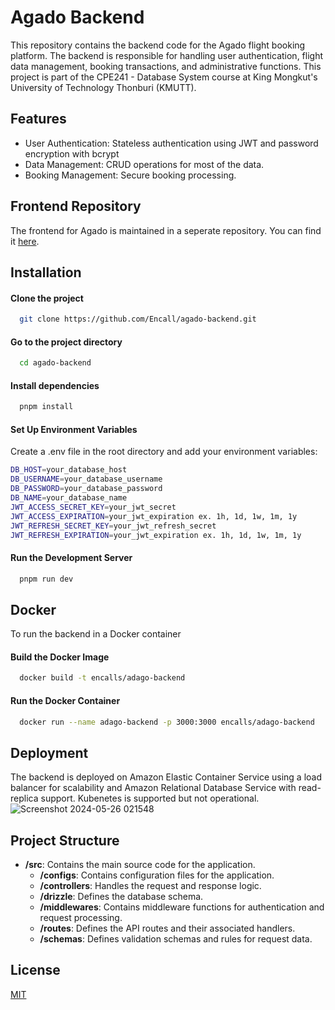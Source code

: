 
# Agado Backend

This repository contains the backend code for the Agado flight booking platform. The backend is responsible for handling user authentication, flight data management, booking transactions, and administrative functions. This project is part of the CPE241 - Database System course at King Mongkut's University of Technology Thonburi (KMUTT).

## Features
* User Authentication: Stateless authentication using JWT and password encryption with bcrypt
* Data Management: CRUD operations for most of the data.
* Booking Management: Secure booking processing.

## Frontend Repository
The frontend for Agado is maintained in a seperate repository. You can find it [here](https://github.com/Encall/agado-frontend).

## Installation
#### Clone the project

```bash
  git clone https://github.com/Encall/agado-backend.git
```
#### Go to the project directory

```bash
  cd agado-backend
```

#### Install dependencies

```bash
  pnpm install
```

#### Set Up Environment Variables

Create a .env file in the root directory and add your environment variables:
```bash
DB_HOST=your_database_host
DB_USERNAME=your_database_username
DB_PASSWORD=your_database_password
DB_NAME=your_database_name
JWT_ACCESS_SECRET_KEY=your_jwt_secret
JWT_ACCESS_EXPIRATION=your_jwt_expiration ex. 1h, 1d, 1w, 1m, 1y
JWT_REFRESH_SECRET_KEY=your_jwt_refresh_secret
JWT_REFRESH_EXPIRATION=your_jwt_expiration ex. 1h, 1d, 1w, 1m, 1y
```
#### Run the Development Server
```bash
  pnpm run dev
```

## Docker
To run the backend in a Docker container

#### Build the Docker Image
```bash
  docker build -t encalls/adago-backend
```
#### Run the Docker Container
```bash
  docker run --name adago-backend -p 3000:3000 encalls/adago-backend
```

## Deployment
The backend is deployed on Amazon Elastic Container Service using a load balancer for scalability and Amazon Relational Database Service with read-replica support. Kubenetes is supported but not operational.
![Screenshot 2024-05-26 021548](https://github.com/user-attachments/assets/b85082a1-40d6-41c7-9f41-6155da1904d5)

## Project Structure
* **/src**: Contains the main source code for the application.
    * **/configs**: Contains configuration files for the application.
    * **/controllers**: Handles the request and response logic.
    * **/drizzle**: Defines the database schema.
    * **/middlewares**: Contains middleware functions for authentication and request processing.
    * **/routes**: Defines the API routes and their associated handlers.
    * **/schemas**:  Defines validation schemas and rules for request data.

## License
[MIT](https://choosealicense.com/licenses/mit/)

